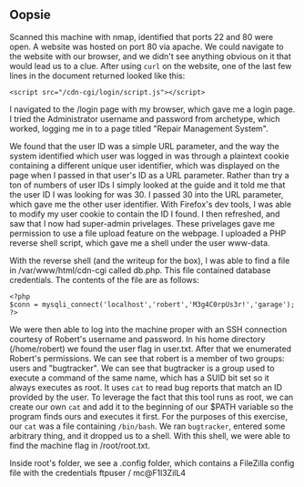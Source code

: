 ## Oopsie

Scanned this machine with nmap, identified that ports 22 and 80 were open. A website was hosted on port 80 via apache. We could navigate to the website with our browser, and we didn't see anything obvious on it that would lead us to a clue. After using `curl` on the website, one of the last few lines in the document returned looked like this:

```
<script src="/cdn-cgi/login/script.js"></script>
```

I navigated to the /login page with my browser, which gave me a login page. I tried the Administrator username and password from archetype, which worked, logging me in to a page titled "Repair Management System".

We found that the user ID was a simple URL parameter, and the way the system identified which user was logged in was through a plaintext cookie containing a different unique user identifier, which was displayed on the page when I passed in that user's ID as a URL parameter. Rather than try a ton of numbers of user IDs I simply looked at the guide and it told me that the user ID I was looking for was 30. I passed 30 into the URL parameter, which gave me the other user identifier. With Firefox's dev tools, I was able to modify my user cookie to contain the ID I found. I then refreshed, and saw that I now had super-admin privelages. These privelages gave me permission to use a file upload feature on the webpage. I uploaded a PHP reverse shell script, which gave me a shell under the user www-data.

With the reverse shell (and the writeup for the box), I was able to find a file in /var/www/html/cdn-cgi called db.php. This file contained database credentials. The contents of the file are as follows:

```
<?php
$conn = mysqli_connect('localhost','robert','M3g4C0rpUs3r!','garage');
?>
```

We were then able to log into the machine proper with an SSH connection courtesy of Robert's username and password. In his home directory (/home/robert) we found the user flag in user.txt. After that we enumerated Robert's permissions. We can see that robert is a member of two groups: users and "bugtracker". We can see that bugtracker is a group used to execute a command of the same name, which has a SUID bit set so it always executes as root. It uses `cat` to read bug reports that match an ID provided by the user. To leverage the fact that this tool runs as root, we can create our own `cat` and add it to the beginning of our $PATH variable so the program finds ours and executes it first. For the purposes of this exercise, our `cat` was a file containing `/bin/bash`. We ran `bugtracker`, entered some arbitrary thing, and it dropped us to a shell. With this shell, we were able to find the machine flag in /root/root.txt.

Inside root's folder, we see a .config folder, which contains a FileZilla config file with the credentials ftpuser / mc@F1l3ZilL4

